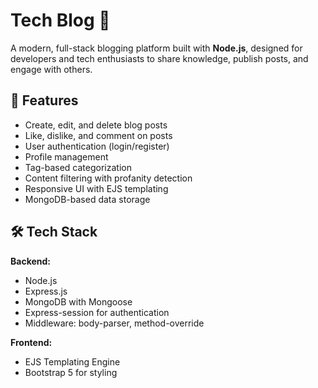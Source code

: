 # Tech Blog 📝

A modern, full-stack blogging platform built with **Node.js**, designed for developers and tech enthusiasts to share knowledge, publish posts, and engage with others.

## 🚀 Features

- Create, edit, and delete blog posts
- Like, dislike, and comment on posts
- User authentication (login/register)
- Profile management
- Tag-based categorization
- Content filtering with profanity detection
- Responsive UI with EJS templating
- MongoDB-based data storage

## 🛠️ Tech Stack

**Backend:**

- Node.js
- Express.js
- MongoDB with Mongoose
- Express-session for authentication
- Middleware: body-parser, method-override

**Frontend:**

- EJS Templating Engine
- Bootstrap 5 for styling
